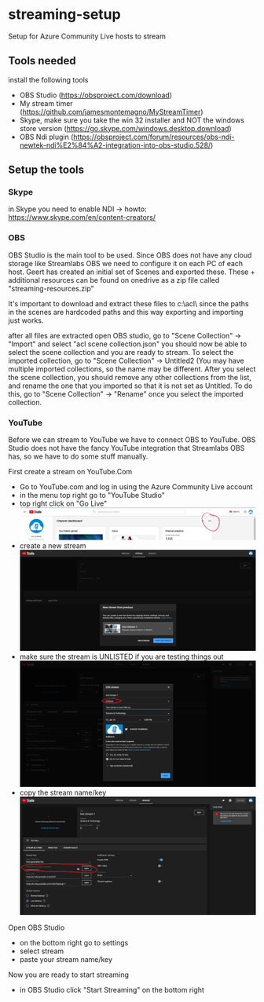 # streaming-setup
Setup for Azure Community Live hosts to stream

## Tools needed

install the following tools

- OBS Studio (https://obsproject.com/download)
- My stream timer (https://github.com/jamesmontemagno/MyStreamTimer)
- Skype, make sure you take the win 32 installer and NOT the windows store version (https://go.skype.com/windows.desktop.download)
- OBS Ndi plugin (https://obsproject.com/forum/resources/obs-ndi-newtek-ndi%E2%84%A2-integration-into-obs-studio.528/)

## Setup the tools

### Skype
in Skype you need to enable NDI -> howto: https://www.skype.com/en/content-creators/

### OBS
OBS Studio is the main tool to be used. Since OBS does not have any cloud storage like Streamlabs OBS we need to configure it on each PC of each host. Geert has created an initial set of Scenes and exported these. These + additional resources can be found on onedrive as a zip file called "streaming-resources.zip"

It's important to download and extract these files to c:\acl\ since the paths in the scenes are hardcoded paths and this way exporting and importing just works.

after all files are extracted open OBS studio, go to "Scene Collection" -> "Import" and select "acl scene collection.json"
you should now be able to select the scene collection and you are ready to stream.  To select the imported collection, go to "Scene Collection" -> Untitled2 (You may have multiple imported collections, so the name may be different.  After you select the scene collection, you should remove any other collections from the list, and rename the one that you imported so that it is not set as Untitled.  To do this, go to "Scene Collection" -> "Rename" once you select the imported collection. 

### YouTube

Before we can stream to YouTube we have to connect OBS to YouTube. OBS Studio does not have the fancy YouTube integration that Streamlabs OBS has, so we have to do some stuff manually.

First create a stream on YouTube.Com
- Go to YouTube.com and log in using the Azure Community Live account
- in the menu top right go to "YouTube Studio"
- top right click on "Go Live"
![go live](img/go-live-button.jpg)
- create a new stream 
![go live](img/youtube-new-stream.jpg)
- make sure the stream is UNLISTED if you are testing things out
![go live](img/youtube-create-stream.jpg)
- copy the stream name/key
![go live](img/youtube-stream-name-key.jpg)


Open OBS Studio
- on the bottom right go to settings
- select stream 
- paste your stream name/key

Now you are ready to start streaming
- in OBS Studio click "Start Streaming" on the bottom right
